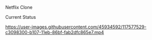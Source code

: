 Netflix Clone


Current Status





https://user-images.githubusercontent.com/45934592/117577529-c3098300-b107-11eb-86bf-fab2dfc865e7.mp4


